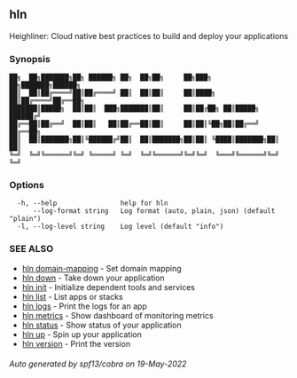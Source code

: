 ## hln

Heighliner: Cloud native best practices to build and deploy your applications

### Synopsis

```
██╗  ██╗███████╗██╗ ██████╗ ██╗  ██╗██╗     ██╗███╗   ██╗███████╗██████╗ 
██║  ██║██╔════╝██║██╔════╝ ██║  ██║██║     ██║████╗  ██║██╔════╝██╔══██╗
███████║█████╗  ██║██║  ███╗███████║██║     ██║██╔██╗ ██║█████╗  ██████╔╝
██╔══██║██╔══╝  ██║██║   ██║██╔══██║██║     ██║██║╚██╗██║██╔══╝  ██╔══██╗
██║  ██║███████╗██║╚██████╔╝██║  ██║███████╗██║██║ ╚████║███████╗██║  ██║
╚═╝  ╚═╝╚══════╝╚═╝ ╚═════╝ ╚═╝  ╚═╝╚══════╝╚═╝╚═╝  ╚═══╝╚══════╝╚═╝  ╚═╝
```

### Options

```
  -h, --help                help for hln
      --log-format string   Log format (auto, plain, json) (default "plain")
  -l, --log-level string    Log level (default "info")
```

### SEE ALSO

* [hln domain-mapping](hln_domain-mapping.md)	 - Set domain mapping
* [hln down](hln_down.md)	 - Take down your application
* [hln init](hln_init.md)	 - Initialize dependent tools and services
* [hln list](hln_list.md)	 - List apps or stacks
* [hln logs](hln_logs.md)	 - Print the logs for an app
* [hln metrics](hln_metrics.md)	 - Show dashboard of monitoring metrics
* [hln status](hln_status.md)	 - Show status of your application
* [hln up](hln_up.md)	 - Spin up your application
* [hln version](hln_version.md)	 - Print the version

###### Auto generated by spf13/cobra on 19-May-2022
